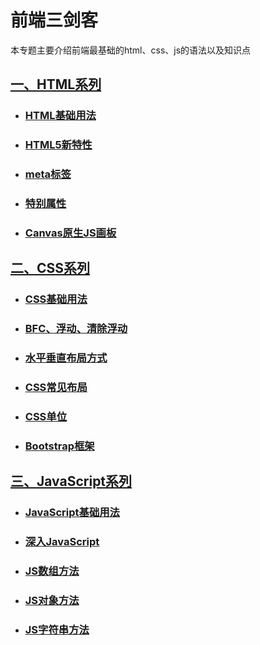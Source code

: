 # 前端三剑客

本专题主要介绍前端最基础的html、css、js的语法以及知识点

## [一、HTML系列](../../html/)

- ### [HTML基础用法](../../html/HTML)

- ### [HTML5新特性](../../html/HTML5)

- ### [meta标签](../../html/meta)

- ### [特别属性](../../html/special)

- ### [Canvas原生JS画板](../../html/Canvas)

## [二、CSS系列](../../css/)

- ### [CSS基础用法](../../css/CSS)

- ### [BFC、浮动、清除浮动](../../css/BFC)

- ### [水平垂直布局方式](../../css/horizontal-vertical)

- ### [CSS常见布局](../../css/Layout)

- ### [CSS单位](../../css/Unit)

- ### [Bootstrap框架](../../css/Bootstrap)

## [三、JavaScript系列](../../js/)

- ### [JavaScript基础用法](../../js/JavaScript)

- ### [深入JavaScript](../../js/JS-Depth)

- ### [JS数组方法](../../js/JS-Array)

- ### [JS对象方法](../../js/JS-Object)

- ### [JS字符串方法](../../js/JS-String)